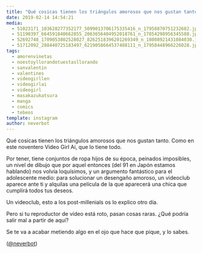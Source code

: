 ```yaml
---
title: "Qué cosicas tienen los triángulos amorosos que nos gustan tanto. Como en este noventero Video Girl Ai, que lo tiene todo"
date: 2019-02-14 14:54:21
media: 
  - 51023171_103628277352177_5099013706175335416_n_17958870751232682.jpg
  - 51190397_664591840662855_2063656404952018761_n_17854298956345588.jpg
  - 52692748_1709053802528027_8262518396201269349_n_18008921431084030.jpg
  - 51712092_288440725183497_6219058664537488111_n_17958448966226028.jpg
tags: 
  - amorenvinetas
  - noestoyllorandotuestasllorando
  - sanvalentin
  - valentines
  - videogirllen
  - videogirlai
  - videogirl
  - masakazukatsura
  - manga
  - comics
  - tebeos
template: instagram
author: neverbot
---
```


Qué cosicas tienen los triángulos amorosos que nos gustan tanto. Como en este noventero Video Girl Ai, que lo tiene todo.


Por tener, tiene conjuntos de ropa hijos de su época, peinados imposibles, un nivel de dibujo que por aquel entonces (del 91 en Japón estamos hablando) nos volvía loquísimos, y un argumento fantástico para el adolescente medio: para solucionar un desengaño amoroso, un videoclub aparece ante ti y alquilas una película de la que aparecerá una chica que cumplirá todos tus deseos.


Un videoclub, esto a los post-millenials os lo explico otro día.


Pero si tu reproductor de vídeo está roto, pasan cosas raras. ¿Qué podría salir mal a partir de aquí?


Se te va a acabar metiendo algo en el ojo que hace que pique, y lo sabes.


([@neverbot](https://instagram.com/neverbot))
